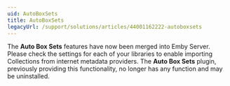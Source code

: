 ```yaml
---
uid: AutoBoxSets
title: AutoBoxSets
legacyUrl: /support/solutions/articles/44001162222-autoboxsets
---
```


The **Auto Box Sets** features have now been merged into Emby Server. Please check the settings for each of your libraries to enable importing Collections from internet metadata providers. The **Auto Box Sets** plugin, previously providing this functionality, no longer has any function and may be uninstalled.